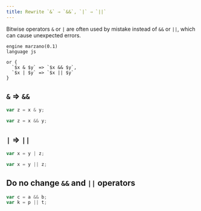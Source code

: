 ```yaml
---
title: Rewrite `&` ⇒ `&&`, `|` ⇒ `||`
---
```


Bitwise operators `&` or `|` are often used by mistake instead of `&&` or `||`, which can cause unexpected errors.

```grit
engine marzano(0.1)
language js

or {
  `$x & $y` => `$x && $y`,
  `$x | $y` => `$x || $y`
}
```

## `&` ⇒ `&&`

```javascript
var z = x & y;
```

```typescript
var z = x && y;
```

## `|` ⇒ `||`

```javascript
var x = y | z;
```

```typescript
var x = y || z;
```

## Do no change `&&` and `||` operators

```javascript
var c = a && b;
var k = p || t;
```
